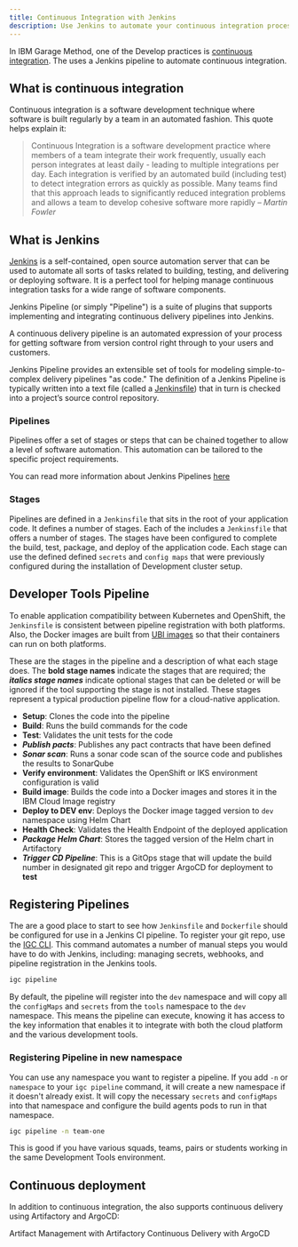 ```yaml
---
title: Continuous Integration with Jenkins
description: Use Jenkins to automate your continuous integration process
---
```


In IBM Garage Method, one of the Develop practices is [continuous integration](https://www.ibm.com/garage/method/practices/code/practice_continuous_integration/). The <Globals name="env" /> uses a Jenkins pipeline to automate continuous integration.

## What is continuous integration

Continuous integration is a software development technique where software is built regularly by a team in an automated fashion.
This quote helps explain it:

> Continuous Integration is a software development practice where members of a team integrate their work frequently,
> usually each person integrates at least daily - leading to multiple integrations per day.
> Each integration is verified by an automated build (including test) to
> detect integration errors as quickly as possible. Many teams find that this approach leads to significantly
> reduced integration problems and allows a team to develop cohesive software more rapidly
> <cite>– Martin Fowler</cite>

## What is Jenkins

[Jenkins](https://jenkins.io/) is a self-contained, open source automation server that can be used to automate all sorts of tasks related to building, testing, and delivering or deploying software.
It is a perfect tool for helping manage continuous integration tasks for a wide range of software components.

Jenkins Pipeline (or simply "Pipeline") is a suite of plugins that supports implementing and integrating continuous delivery pipelines into Jenkins.

A continuous delivery pipeline is an automated expression of your process for getting software from version control right through to your users and customers.

Jenkins Pipeline provides an extensible set of tools for modeling simple-to-complex delivery pipelines "as code." The definition of a Jenkins Pipeline is typically written into a text file (called a [Jenkinsfile](https://jenkins.io/doc/pipeline/tour/hello-world/)) that in turn is checked into a project’s source control repository.

### Pipelines

Pipelines offer a set of stages or steps that can be chained together to allow a level of software
automation. This automation can be tailored to the specific project requirements.

You can read more information about Jenkins Pipelines [here](https://jenkins.io/doc/book/pipeline/)

### Stages

Pipelines are defined in a `Jenkinsfile` that sits in the root of your application code. It defines a number of stages. Each of the [<Globals name="templates" />](/resources/codepatterns-overview) includes a `Jenkinsfile` that offers a number of stages. The stages have been configured to complete the build, test, package, and deploy of the application code. Each stage can use the defined defined `secrets` and `config maps` that were previously configured during the installation of Development cluster setup.

## Developer Tools Pipeline

To enable application compatibility between Kubernetes and OpenShift, the `Jenkinsfile` is consistent between pipeline registration with
both platforms. Also, the Docker images are built from 
[UBI images](https://www.redhat.com/en/blog/introducing-red-hat-universal-base-image) 
so that their containers can run on both platforms.

These are the stages in the pipeline and a description of what each stage does. The **bold stage names** indicate 
the stages that are required; the ***italics stage names*** indicate optional stages that can be deleted or will be ignored if the tool 
supporting the stage is not installed. These stages represent a typical production pipeline flow for a cloud-native application.
- **Setup**: Clones the code into the pipeline
- **Build**: Runs the build commands for the code
- **Test**:	Validates the unit tests for the code
- ***Publish pacts***:	Publishes any pact contracts that have been defined
- ***Sonar scan***: Runs a sonar code scan of the source code and publishes the results to SonarQube
- **Verify environment**: Validates the OpenShift or IKS environment configuration is valid
- **Build image**: Builds the code into a Docker images and stores it in the IBM Cloud Image registry
- **Deploy to DEV env**:	Deploys the Docker image tagged version to `dev` namespace using Helm Chart
- **Health Check**: Validates the Health Endpoint of the deployed application
- ***Package Helm Chart***: Stores the tagged version of the Helm chart in Artifactory
- ***Trigger CD Pipeline***: This is a GitOps stage that will update the build number in designated git repo and trigger ArgoCD for deployment to **test**

## Registering Pipelines

The [<Globals name="templates" />](/resources/codepatterns-overview) are a good place to start to see how `Jenkinsfile` and `Dockerfile` should be configured for use in a Jenkins CI pipeline. To register your git repo, use the [IGC CLI](/getting-started/cli). This command automates a number of manual steps you would have to do with Jenkins, including: managing secrets, webhooks, and pipeline registration in the Jenkins tools.

```bash
igc pipeline
```

By default, the pipeline will register into the `dev` namespace and will copy all the `configMaps` and `secrets` from the `tools` namespace to the `dev` namespace. This means the pipeline can execute, knowing it has access to the key information that enables it to integrate with both the cloud platform and the various development tools.
### Registering Pipeline in new namespace

You can use any namespace you want to register a pipeline. If you add `-n` or `namespace` to your `igc pipeline` command, it will create a new namespace if it doesn't already exist. It will copy the necessary `secrets` and `configMaps` into that namespace and configure the build agents pods to run in that namespace.

```bash
igc pipeline -n team-one
```

This is good if you have various squads, teams, pairs or students working in the same Development Tools environment.

## Continuous deployment

In addition to continuous integration, the <Globals name="env" /> also supports continuous delivery
using Artifactory and ArgoCD:

<AnchorLinks small>
  <AnchorLink to="../../developer-intermediate/artifact-management">Artifact Management with Artifactory</AnchorLink>
  <AnchorLink to="../../developer-advanced/gitops">Continuous Delivery with ArgoCD</AnchorLink>
</AnchorLinks>
